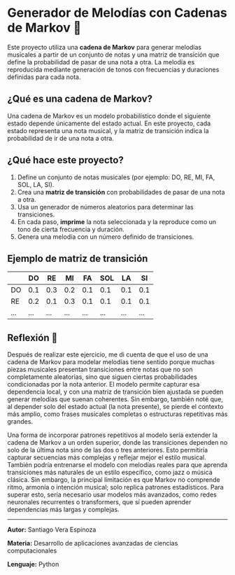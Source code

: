 # Generador de Melodías con Cadenas de Markov 🎵

Este proyecto utiliza una **cadena de Markov** para generar melodías musicales a partir de un conjunto de notas y una matriz de transición que define la probabilidad de pasar de una nota a otra. La melodía es reproducida mediante generación de tonos con frecuencias y duraciones definidas para cada nota.

## ¿Qué es una cadena de Markov?

Una cadena de Markov es un modelo probabilístico donde el siguiente estado depende únicamente del estado actual. En este proyecto, cada estado representa una nota musical, y la matriz de transición indica la probabilidad de ir de una nota a otra.

## ¿Qué hace este proyecto?

1. Define un conjunto de notas musicales (por ejemplo: DO, RE, MI, FA, SOL, LA, SI).
2. Crea una **matriz de transición** con probabilidades de pasar de una nota a otra.
3. Usa un generador de números aleatorios para determinar las transiciones.
4. En cada paso, **imprime** la nota seleccionada y la reproduce como un tono de cierta frecuencia y duración.
5. Genera una melodía con un número definido de transiciones.

## Ejemplo de matriz de transición

|      | DO  | RE  | MI  | FA  | SOL | LA  | SI  |
|------|-----|-----|-----|-----|-----|-----|-----|
| DO   | 0.1 | 0.3 | 0.2 | 0.1 | 0.1 | 0.1 | 0.1 |
| RE   | 0.2 | 0.1 | 0.3 | 0.1 | 0.1 | 0.1 | 0.1 |
| ...  | ... | ... | ... | ... | ... | ... | ... |

## Reflexión 🤔

Después de realizar este ejercicio, me di cuenta de que el uso de una cadena de Markov para modelar melodías tiene sentido porque muchas piezas musicales presentan transiciones entre notas que no son completamente aleatorias, sino que siguen ciertas probabilidades condicionadas por la nota anterior. El modelo permite capturar esa dependencia local, y con una matriz de transición bien ajustada se pueden generar melodías que suenan coherentes. Sin embargo, también noté que, al depender solo del estado actual (la nota presente), se pierde el contexto más amplio, como frases musicales completas o estructuras repetitivas más grandes.

Una forma de incorporar patrones repetitivos al modelo sería extender la cadena de Markov a un orden superior, donde las transiciones dependen no solo de la última nota sino de las dos o tres anteriores. Esto permitiría capturar secuencias más complejas y reflejar mejor el estilo musical. También podría entrenarse el modelo con melodías reales para que aprenda transiciones más naturales de un estilo específico, como jazz o música clásica. Sin embargo, la principal limitación es que Markov no comprende ritmo, armonía o intención musical; solo replica patrones estadísticos. Para superar esto, sería necesario usar modelos más avanzados, como redes neuronales recurrentes o transformers, que sí pueden aprender dependencias más largas y complejas.

---

**Autor:** Santiago Vera Espinoza 

**Materia:** Desarrollo de aplicaciones avanzadas de ciencias computacionales

**Lenguaje:** Python  
